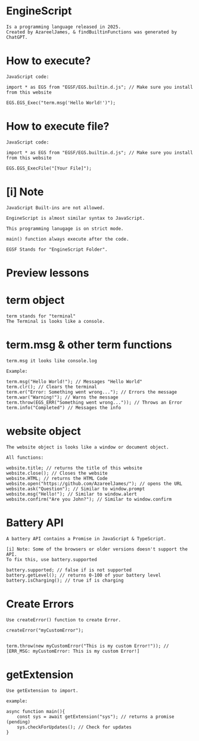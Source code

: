 # EngineScript
    Is a programming language released in 2025.
    Created by AzareelJames, & findBuiltinFunctions was generated by ChatGPT.

# How to execute?
    JavaScript code:

    import * as EGS from "EGSF/EGS.builtin.d.js"; // Make sure you install from this website

    EGS.EGS_Exec("term.msg('Hello World!')");

# How to execute file?
    JavaScript code:

    import * as EGS from "EGSF/EGS.builtin.d.js"; // Make sure you install from this website

    EGS.EGS_ExecFile("[Your File]");

# [i] Note
    JavaScript Built-ins are not allowed.

    EngineScript is almost similar syntax to JavaScript.

    This programming lanugage is on strict mode.

    main() function always execute after the code.

    EGSF Stands for "EngineScript Folder".
# Preview lessons

# term object
    term stands for "terminal"
    The Terminal is looks like a console.

# term.msg & other term functions
    term.msg it looks like console.log

    Example:

    term.msg("Hello World!"); // Messages "Hello World"
    term.clr(); // Clears the terminal
    term.er("Error: Something went wrong..."); // Errors the message
    term.war("Warning!"); // Warns the message
    term.throw(EGS_ERR("Something went wrong...")); // Throws an Error
    term.info("Completed") // Messages the info

# website object
    The website object is looks like a window or document object.

    All functions:
    
    website.title; // returns the title of this website
    website.close(); // Closes the website
    website.HTML; // returns the HTML Code
    website.open("https://github.com/AzareelJames/"); // opens the URL
    website.ask("Question"); // Similar to window.prompt
    website.msg("Hello!"); // Similar to window.alert
    website.confirm("Are you John?"); // Similar to window.confirm

# Battery API
    A battery API contains a Promise in JavaScript & TypeScript.

    [i] Note: Some of the browsers or older versions doesn't support the API.
    To fix this, use battery.supported

    battery.supported; // false if is not supported
    battery.getLevel(); // returns 0-100 of your battery level
    battery.isCharging(); // true if is charging

# Create Errors
    Use createError() function to create Error.

    createError("myCustomError");


    term.throw(new myCustomError("This is my custom Error!")); // [ERR_MSG: myCustomError: This is my custom Error!]

# getExtension
    Use getExtension to import.

    example:

    async function main(){
        const sys = await getExtension("sys"); // returns a promise (pending)
        sys.checkForUpdates(); // Check for updates
    }


